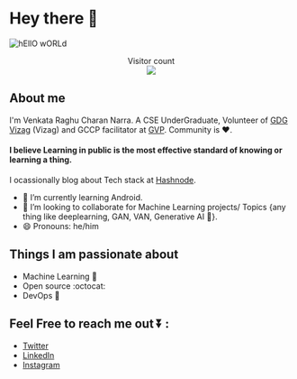 # Hey there :wave:

<img src="https://raw.githubusercontent.com/sagar-viradiya/sagar-viradiya/master/resources/banner.png" alt="hEllO wORLd">

<p align="center"> 
  Visitor count<br>
  <img src="https://profile-counter.glitch.me/Raghucharan16/count.svg" />
</p>

## About me

I'm Venkata Raghu Charan Narra. A CSE UnderGraduate, Volunteer of [GDG Vizag](https://gdg.community.dev/gdg-vizag/) (Vizag) and GCCP facilitator at [GVP](https://www.gvpce.ac.in/). Community is :heart:.
#### I believe Learning in public is the most effective standard of knowing or learning a thing.

I ocassionally blog about Tech stack at [Hashnode](https://nvrc.hashnode.dev/).  
- 🌱 I’m currently learning Android.
- 👯 I’m looking to collaborate for Machine Learning projects/ Topics {any thing like deeplearning, GAN, VAN, Generative AI 💁}.
- 😄 Pronouns: he/him


## Things I am passionate about

- Machine Learning :star2:
- Open source :octocat:
- DevOps :robot:

## Feel Free to reach me out ⏬ :
- [Twitter](https://twitter.com/NVRaghuCharan16?t=crDokRNrUaznVfBeh9eZtQ&s=09)
- [LinkedIn](https://www.linkedin.com/in/narra-venkata-raghu-charan)
- [Instagram](https://www.instagram.com/nvraghucharan/)


